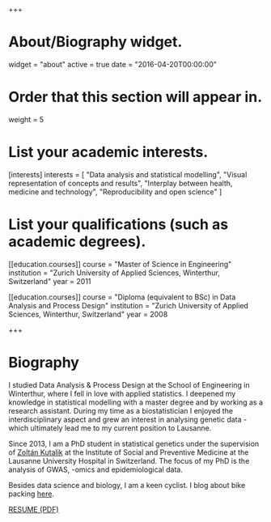 +++
# About/Biography widget.
widget = "about"
active = true
date = "2016-04-20T00:00:00"

# Order that this section will appear in.
weight = 5

# List your academic interests.
[interests]
  interests = [
    "Data analysis and statistical modelling",
    "Visual representation of concepts and results",
    "Interplay between health, medicine and technology",
    "Reproducibility and open science"
  ]

# List your qualifications (such as academic degrees).

[[education.courses]]
  course = "Master of Science in Engineering"
  institution = "Zurich University of Applied Sciences, Winterthur, Switzerland"
  year = 2011

[[education.courses]]
  course = "Diploma (equivalent to BSc) in Data Analysis and Process Design"
  institution = "Zurich University of Applied Sciences, Winterthur, Switzerland"
  year = 2008
 
+++

# Biography

I studied Data Analysis & Process Design at the School of Engineering in Winterthur, where I fell in love with applied statistics. I deepened my knowledge in statistical modelling with a master degree and by working as a research assistant. During my time as a biostatistician I enjoyed the interdisciplinary aspect and grew an interest in analysing genetic data - which ultimately lead me to my current position to Lausanne.

Since 2013, I am a PhD student in statistical genetics under the supervision of [Zolt&#225;n Kutalik](https://wp.unil.ch/sgg/) at the Institute of Social and Preventive Medicine at the Lausanne University Hospital in Switzerland. The focus of my PhD is the analysis of GWAS, -omics and epidemiological data.

Besides data science and biology, I am a keen cyclist. I blog about bike packing [here](https://medium.com/@sinarueeger/).

[RESUME (PDF)](https://github.com/sinarueeger/sinarueeger.github.io/tree/master/files)
